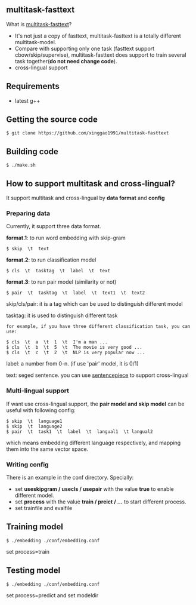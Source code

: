 ## multitask-fasttext
What is [multitask-fasttext](https://github.com/xinggao1991/multitask-fasttext)?
* It's not just a copy of fasttext, multitask-fasttext is a totally different multitask-model.
* Compare with supporting only one task (fasttext support cbow/skip/supervise), multitask-fasttext does support to train several task together(**do not need change code**).
* cross-lingual support

## Requirements
* latest g++

## Getting the source code
```
$ git clone https://github.com/xinggao1991/multitask-fasttext
```

## Building code
```
$ ./make.sh
```

## How to support multitask and cross-lingual?
It support multitask and cross-lingual by **data format** and **config**
### Preparing data
Currently, it support three data format.

**format.1**: to run word embedding with skip-gram 
```
$ skip  \t  text
```
**format.2**: to run classification model
```
$ cls  \t  tasktag  \t  label  \t  text
```
**format.3**: to run pair model (similarity or not)
```
$ pair  \t  tasktag  \t  label  \t  text1  \t  text2
```
skip/cls/pair: it is a tag which can be used to distinguish different model

tasktag: it is used to distinguish different task

    for example, if you have three different classification task, you can use:
```
$ cls  \t  a  \t  1  \t  I'm a man ...
$ cls  \t  b  \t  5  \t  The movie is very good ...
$ cls  \t  c  \t  2  \t  NLP is very popular now ...
```

label: a number from 0-n. (if use 'pair' model, it is 0/1)

text: seged sentence. you can use [sentencepiece](https://github.com/google/sentencepiece) to support cross-lingual

### Multi-lingual support
If want use cross-lingual support, the **pair model and skip model** can be useful with following config:
```
$ skip  \t  language1
$ skip  \t  language2
$ pair  \t  task1  \t  label  \t  langual1  \t langual2
```
which means embedding different language respectively, and mapping them into the same vector space.

### Writing config
There is an example in the conf directory. Specially:
* set **useskipgram / usecls / usepair** with the value **true** to enable different model.
* set **process** with the value **train / preict / ...** to start different process.
* set trainfile and evalfile

## Training model
```
$ ./embedding ./conf/embedding.conf
```
set process=train

## Testing model
```
$ ./embedding ./conf/embedding.conf
```
set process=predict and set modeldir


